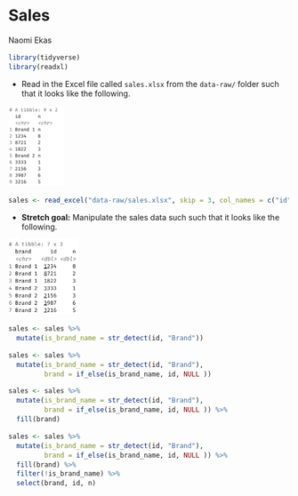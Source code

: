 Sales
================
Naomi Ekas

``` r
library(tidyverse)
library(readxl)
```

-   Read in the Excel file called `sales.xlsx` from the `data-raw/`
    folder such that it looks like the following.

<img src="images/sales-1.png" width="20%" />

``` r
sales <- read_excel("data-raw/sales.xlsx", skip = 3, col_names = c("id", "n"))
```

-   **Stretch goal:** Manipulate the sales data such such that it looks
    like the following.

<img src="images/sales-2.png" width="25%" />

``` r
sales <- sales %>% 
  mutate(is_brand_name = str_detect(id, "Brand"))
```

``` r
sales <- sales %>% 
  mutate(is_brand_name = str_detect(id, "Brand"),
         brand = if_else(is_brand_name, id, NULL )) 
```

``` r
sales <- sales %>% 
  mutate(is_brand_name = str_detect(id, "Brand"),
         brand = if_else(is_brand_name, id, NULL )) %>% 
  fill(brand)
```

``` r
sales <- sales %>% 
  mutate(is_brand_name = str_detect(id, "Brand"),
         brand = if_else(is_brand_name, id, NULL )) %>% 
  fill(brand) %>% 
  filter(!is_brand_name) %>% 
  select(brand, id, n)
```
